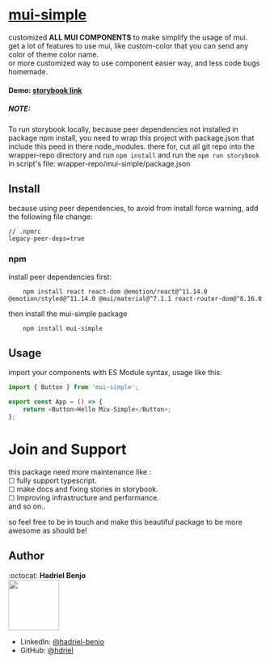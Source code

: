 # [mui-simple](https://www.npmjs.com/package/mui-simple)

customized **ALL MUI COMPONENTS** to make simplify the usage of mui. <br/>
get a lot of features to use mui, like custom-color that you can send any color of theme color name. <br/>
or more customized way to use component easier way, and less code bugs homemade. <br/>

#### Demo: [storybook link](https://hdriel.github.io/mui-simple/)

##### NOTE:
To run storybook locally, because peer dependencies not installed in package npm install, you need to wrap this project with package.json that include this peed in there node_modules.
there for, cut all git repo into the wrapper-repo directory and run `npm install` and run the `npm run storybook` in script's file: wrapper-repo/mui-simple/package.json

## Install

because using peer dependencies, to avoid from install force warning, add the following file change:

```text
// .npmrc
legacy-peer-deps=true
```

### npm

install peer dependencies first:

```npm
    npm install react react-dom @emotion/react@^11.14.0 @emotion/styled@^11.14.0 @mui/material@^7.1.1 react-router-dom@^6.16.0
```

then install the mui-simple package

```npm
    npm install mui-simple 
```


## Usage

import your components with ES Module syntax, usage like this:

```javascript
import { Button } from 'mui-simple';

export const App = () => {
    return <Button>Hello Miu-Simple</Button>;
};
```

# Join and Support

this package need more maintenance like : <br>
&#9744; fully support typescript. <br>
&#9744; make docs and fixing stories in storybook. <br>
&#9744; Improving infrastructure and performance. <br>
and so on..<br>

so feel free to be in touch and make this beautiful package to be more awesome as should be!

## Author

:octocat: **Hadriel Benjo**  
<img src="https://github.com/hdriel/mui-simple/assets/20520565/7794f330-5765-42d5-8154-fe6b094f5960" width="100px;"/>

-   LinkedIn: [@hadriel-benjo](https://www.linkedin.com/in/hadriel-benjo/)
-   GitHub: [@hdriel](https://github.com/hdriel)
